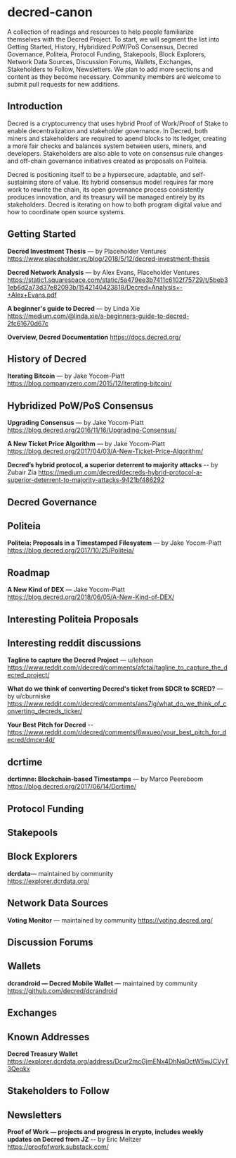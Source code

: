 # decred-canon
A collection of readings and resources to help people familiarize themselves with the Decred Project. To start, we will segment the list into Getting Started, History, Hybridized PoW/PoS Consensus, Decred Governance, Politeia, Protocol Funding, Stakepools, Block Explorers, Network Data Sources, Discussion Forums, Wallets, Exchanges, Stakeholders to Follow, Newsletters. We plan to add more sections and content as they become necessary. Community members are welcome to submit pull requests for new additions. 
## Introduction

Decred is a cryptocurrency that uses hybrid Proof of Work/Proof of Stake to enable decentralization and stakeholder governance. In Decred, both miners and stakeholders are required to apend blocks to its ledger, creating a more fair checks and balances system between users, miners, and developers. Stakeholders are also able to vote on consensus rule changes and off-chain governance initiatives created as proposals on Politeia. 

Decred is positioning itself to be a hypersecure, adaptable, and self-sustaining store of value. Its hybrid consensus model requires far more work to rewrite the chain, its open governance process consistently produces innovation, and its treasury will be managed entirely by its stakeholders. Decred is iterating on how to both program digital value and how to coordinate open source systems. 

## Getting Started

**Decred Investment Thesis** — by Placeholder Ventures
https://www.placeholder.vc/blog/2018/5/12/decred-investment-thesis

**Decred Network Analysis** — by Alex Evans, Placeholder Ventures
https://static1.squarespace.com/static/5a479ee3b7411c6102f75729/t/5beb31eb6d2a73d37e82093b/1542140423818/Decred+Analysis+-+Alex+Evans.pdf

**A beginner's guide to Decred** — by Linda Xie
https://medium.com/@linda.xie/a-beginners-guide-to-decred-2fc61670d67c

**Overview, Decred Documentation**
https://docs.decred.org/


## History of Decred

**Iterating Bitcoin** — by Jake Yocom-Piatt
https://blog.companyzero.com/2015/12/iterating-bitcoin/

## Hybridized PoW/PoS Consensus

**Upgrading Consensus** — by Jake Yocom-Piatt
https://blog.decred.org/2016/11/16/Upgrading-Consensus/

**A New Ticket Price Algorithm** — by Jake Yocom-Piatt
https://blog.decred.org/2017/04/03/A-New-Ticket-Price-Algorithm/

**Decred’s hybrid protocol, a superior deterrent to majority attacks** -- by Zubair Zia
https://medium.com/decred/decreds-hybrid-protocol-a-superior-deterrent-to-majority-attacks-9421bf486292

## Decred Governance
## Politeia

**Politeia: Proposals in a Timestamped Filesystem** — by Jake Yocom-Piatt
https://blog.decred.org/2017/10/25/Politeia/

## Roadmap

**A New Kind of DEX** — Jake Yocom-Piatt
https://blog.decred.org/2018/06/05/A-New-Kind-of-DEX/

## Interesting Politeia Proposals

## Interesting reddit discussions

**Tagline to capture the Decred Project** — u/lehaon
https://www.reddit.com/r/decred/comments/afctai/tagline_to_capture_the_decred_project/

**What do we think of converting Decred's ticket from $DCR to $CRED?** — by u/cburniske
https://www.reddit.com/r/decred/comments/ans7lg/what_do_we_think_of_converting_decreds_ticker/

**Your Best Pitch for Decred** -- 
https://www.reddit.com/r/decred/comments/6wxueo/your_best_pitch_for_decred/dmcer4d/

## dcrtime

**dcrtimne: Blockchain-based Timestamps** — by Marco Peereboom
https://blog.decred.org/2017/06/14/Dcrtime/

## Protocol Funding
## Stakepools
## Block Explorers

**dcrdata**— maintained by community  
https://explorer.dcrdata.org/

## Network Data Sources

**Voting Monitor** — maintained by community 
https://voting.decred.org/

## Discussion Forums
## Wallets

**dcrandroid — Decred Mobile Wallet** — maintained by community 
https://github.com/decred/dcrandroid

## Exchanges
## Known Addresses

**Decred Treasury Wallet**  
https://explorer.dcrdata.org/address/Dcur2mcGjmENx4DhNqDctW5wJCVyT3Qeqkx

## Stakeholders to Follow
## Newsletters
**Proof of Work — projects and progress in crypto, includes weekly updates on Decred from JZ** -- by Eric Meltzer
https://proofofwork.substack.com/
